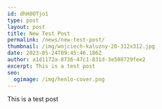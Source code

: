 ```yaml
---
id: dhH8OTjo1
type: post
layout: post
title: New Test Post
permalink: /news/new-test-post/
thumbnail: /img/wojciech-kaluzny-20-312x312.jpg
date: 2023-05-24T09:45:46.186Z
author: a1d1172a-8736-47c1-831d-3e508729fee2
excerpt: T﻿his is a test post
seo:
  ogimage: /img/henlo-cover.png
---
```

T﻿his is a test post